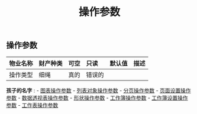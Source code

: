 ﻿---
title: 操作参数
second_title: Aspose.Cells Cloud Documen
type: docs
url: /zh/specification/model/operateparameter/
description: Aspose.Cells 云模型规范：操作参数。轻松处理 Excel 和其他电子表格文档，具有打开、生成、编辑、拆分、合并、比较和转换等功能
weight: 50
---
## **操作参数**

 

|物业名称|财产种类|可空|只读|默认值|描述|
|:- |:- |:- |:- |:- |:- |
|操作类型|细绳|真的|错误的|||

**孩子的名字** : 
	-  [图表操作参数](chartoperateparameter) 
	-  [列表对象操作参数](listobjectoperateparameter) 
	-  [分页操作参数](pagebreakoperateparameter) 
	-  [页面设置操作参数](pagesetupoperateparameter) 
	-  [数据透视表操作参数](pivottableoperateparameter) 
	-  [形状操作参数](shapeoperateparameter) 
	-  [工作簿操作参数](workbookoperateparameter) 
	-  [工作簿设置操作参数](workbooksettingsoperateparameter) 
	-  [工作表操作参数](worksheetoperateparameter) 
